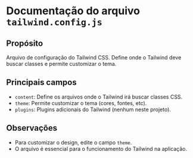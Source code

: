 # Documentação do arquivo `tailwind.config.js`

## Propósito
Arquivo de configuração do Tailwind CSS. Define onde o Tailwind deve buscar classes e permite customizar o tema.

## Principais campos
- `content`: Define os arquivos onde o Tailwind irá buscar classes CSS.
- `theme`: Permite customizar o tema (cores, fontes, etc).
- `plugins`: Plugins adicionais do Tailwind (nenhum neste projeto).

## Observações
- Para customizar o design, edite o campo `theme`.
- O arquivo é essencial para o funcionamento do Tailwind na aplicação. 